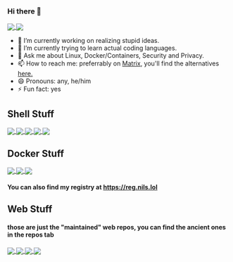 ### Hi there 👋
<a href="https://github.com/anuraghazra/github-readme-stats">
  <img align="center" src="https://github-readme-stats.vercel.app/api?username=byreqz&count_private=true&show_icons=true&theme=radical&include_all_commits=true" />
</a>
<a href="https://github.com/anuraghazra/convoychat">
  <img align="center" src="https://github-readme-stats.vercel.app/api/top-langs/?username=byreqz&count_private=true&show_icons=true&theme=radical&layout=compact&langs_count=10" />
</a>

- 🔭 I’m currently working on realizing stupid ideas.
- 🌱 I’m currently trying to learn actual coding languages.
- 💬 Ask me about Linux, Docker/Containers, Security and Privacy.
- 📫 How to reach me: preferrably on <a href="https://matrix.to/#/@nxsu:nils.lol">Matrix</a>, you'll find the alternatives <a href="https://nils.lol">here.</a>
- 😄 Pronouns: any, he/him
- ⚡ Fun fact: yes

## Shell Stuff
<a href="https://github.com/byReqz/conn">
  <img align="center" src="https://github-readme-stats.vercel.app/api/pin/?username=byreqz&repo=conn&show_icons=true&theme=radical&show_owner=true" />
</a>
<a href="https://github.com/byReqz/netset">
  <img align="center" src="https://github-readme-stats.vercel.app/api/pin/?username=byreqz&repo=netset&show_icons=true&theme=radical&show_owner=true" />
</a>
<a href="https://github.com/byReqz/stocheck">
  <img align="center" src="https://github-readme-stats.vercel.app/api/pin/?username=byreqz&repo=stocheck&show_icons=true&theme=radical&show_owner=true" />
</a>
<a href="https://github.com/byReqz/status">
  <img align="center" src="https://github-readme-stats.vercel.app/api/pin/?username=byreqz&repo=status&show_icons=true&theme=radical&show_owner=true" />
</a>
<a href="https://github.com/byReqz/blackmate">
  <img align="center" src="https://github-readme-stats.vercel.app/api/pin/?username=byreqz&repo=blackmate&show_icons=true&theme=radical&show_owner=true" />
</a>


## Docker Stuff
<a href="https://github.com/byReqz/gotty-docker">
  <img align="center" src="https://github-readme-stats.vercel.app/api/pin/?username=byreqz&repo=gotty-docker&show_icons=true&theme=radical&show_owner=true" />
</a>
<a href="https://github.com/byReqz/ssh-chat-docker">
  <img align="center" src="https://github-readme-stats.vercel.app/api/pin/?username=byreqz&repo=ssh-chat-docker&show_icons=true&theme=radical&show_owner=true" />
</a>
<a href="https://github.com/byReqz/netdiscover-docker">
  <img align="center" src="https://github-readme-stats.vercel.app/api/pin/?username=byreqz&repo=netdiscover-docker&show_icons=true&theme=radical&show_owner=true" />
</a>

#### You can also find my registry at <a href="https://reg.nils.lol">https://reg.nils.lol</a>

## Web Stuff
#### those are just the "maintained" web repos, you can find the ancient ones in the repos tab
<a href="https://github.com/byReqz/caddy-browse-template">
  <img align="center" src="https://github-readme-stats.vercel.app/api/pin/?username=byreqz&repo=caddy-browse-template&show_icons=true&theme=radical&show_owner=true" />
</a>
<a href="https://github.com/byReqz/nils.lol">
  <img align="center" src="https://github-readme-stats.vercel.app/api/pin/?username=byreqz&repo=nils.lol&show_icons=true&theme=radical&show_owner=true" />
</a>
<a href="https://github.com/byReqz/byreqz.de">
  <img align="center" src="https://github-readme-stats.vercel.app/api/pin/?username=byreqz&repo=byreqz.de&show_icons=true&theme=radical&show_owner=true" />
</a>
<a href="https://github.com/byReqz/dunes-revived">
  <img align="center" src="https://github-readme-stats.vercel.app/api/pin/?username=byreqz&repo=dunes-revived&show_icons=true&theme=radical&show_owner=true" />
</a>


<!--
**byReqz/byReqz** is a ✨ _special_ ✨ repository because its `README.md` (this file) appears on your GitHub profile.

Here are some ideas to get you started:

- 🔭 I’m currently working on ...
- 🌱 I’m currently learning ...
- 👯 I’m looking to collaborate on ...
- 🤔 I’m looking for help with ...
- 💬 Ask me about ...
- 📫 How to reach me: ...
- 😄 Pronouns: ...
- ⚡ Fun fact: ...
-->
